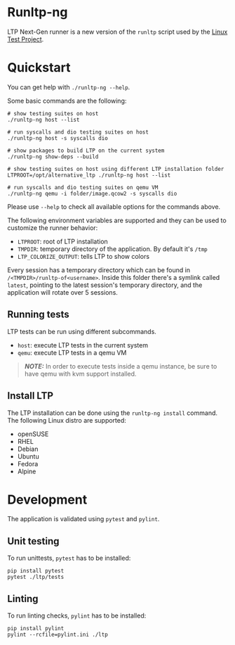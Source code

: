 Runltp-ng
=========

LTP Next-Gen runner is a new version of the `runltp` script used by the
[Linux Test Project](https://github.com/linux-test-project/ltp).

Quickstart
==========

You can get help with `./runltp-ng --help`.

Some basic commands are the following:

    # show testing suites on host
    ./runltp-ng host --list

    # run syscalls and dio testing suites on host
    ./runltp-ng host -s syscalls dio

    # show packages to build LTP on the current system
    ./runltp-ng show-deps --build

    # show testing suites on host using different LTP installation folder
    LTPROOT=/opt/alternative_ltp ./runltp-ng host --list

    # run syscalls and dio testing suites on qemu VM
    ./runltp-ng qemu -i folder/image.qcow2 -s syscalls dio

Please use `--help` to check all available options for the commands above.

The following environment variables are supported and they can be used to
customize the runner behavior:

- `LTPROOT`: root of LTP installation
- `TMPDIR`: temporary directory of the application. By default it's `/tmp`
- `LTP_COLORIZE_OUTPUT`: tells LTP to show colors

Every session has a temporary directory which can be found in
`/<TMPDIR>/runltp-of<username>`. Inside this folder there's a symlink
called `latest`, pointing to the latest session's temporary directory, and the
application will rotate over 5 sessions.

Running tests
-------------

LTP tests can be run using different subcommands.

- `host`: execute LTP tests in the current system
- `qemu`: execute LTP tests in a qemu VM

> **_NOTE:_**  In order to execute tests inside a qemu instance, be sure to
> have qemu with kvm support installed.

Install LTP
-----------

The LTP installation can be done using the `runltp-ng install` command.
The following Linux distro are supported:

- openSUSE
- RHEL
- Debian
- Ubuntu
- Fedora
- Alpine

Development
===========

The application is validated using `pytest` and `pylint`.

Unit testing
------------

To run unittests, `pytest` has to be installed:

    pip install pytest
    pytest ./ltp/tests

Linting
-------

To run linting checks, `pylint` has to be installed:

    pip install pylint
    pylint --rcfile=pylint.ini ./ltp
